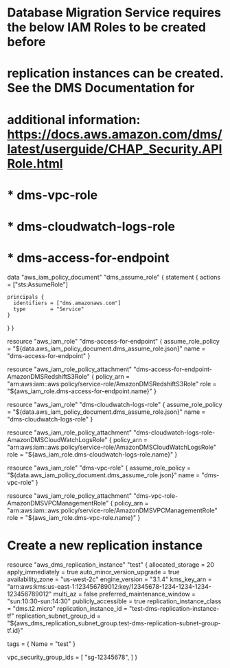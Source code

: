 # Database Migration Service requires the below IAM Roles to be created before
# replication instances can be created. See the DMS Documentation for
# additional information: https://docs.aws.amazon.com/dms/latest/userguide/CHAP_Security.APIRole.html
#  * dms-vpc-role
#  * dms-cloudwatch-logs-role
#  * dms-access-for-endpoint

data "aws_iam_policy_document" "dms_assume_role" {
  statement {
    actions = ["sts:AssumeRole"]

    principals {
      identifiers = ["dms.amazonaws.com"]
      type        = "Service"
    }
  }
}

resource "aws_iam_role" "dms-access-for-endpoint" {
  assume_role_policy = "${data.aws_iam_policy_document.dms_assume_role.json}"
  name               = "dms-access-for-endpoint"
}

resource "aws_iam_role_policy_attachment" "dms-access-for-endpoint-AmazonDMSRedshiftS3Role" {
  policy_arn = "arn:aws:iam::aws:policy/service-role/AmazonDMSRedshiftS3Role"
  role       = "${aws_iam_role.dms-access-for-endpoint.name}"
}

resource "aws_iam_role" "dms-cloudwatch-logs-role" {
  assume_role_policy = "${data.aws_iam_policy_document.dms_assume_role.json}"
  name               = "dms-cloudwatch-logs-role"
}

resource "aws_iam_role_policy_attachment" "dms-cloudwatch-logs-role-AmazonDMSCloudWatchLogsRole" {
  policy_arn = "arn:aws:iam::aws:policy/service-role/AmazonDMSCloudWatchLogsRole"
  role       = "${aws_iam_role.dms-cloudwatch-logs-role.name}"
}

resource "aws_iam_role" "dms-vpc-role" {
  assume_role_policy = "${data.aws_iam_policy_document.dms_assume_role.json}"
  name               = "dms-vpc-role"
}

resource "aws_iam_role_policy_attachment" "dms-vpc-role-AmazonDMSVPCManagementRole" {
  policy_arn = "arn:aws:iam::aws:policy/service-role/AmazonDMSVPCManagementRole"
  role       = "${aws_iam_role.dms-vpc-role.name}"
}

# Create a new replication instance
resource "aws_dms_replication_instance" "test" {
  allocated_storage            = 20
  apply_immediately            = true
  auto_minor_version_upgrade   = true
  availability_zone            = "us-west-2c"
  engine_version               = "3.1.4"
  kms_key_arn                  = "arn:aws:kms:us-east-1:123456789012:key/12345678-1234-1234-1234-123456789012"
  multi_az                     = false
  preferred_maintenance_window = "sun:10:30-sun:14:30"
  publicly_accessible          = true
  replication_instance_class   = "dms.t2.micro"
  replication_instance_id      = "test-dms-replication-instance-tf"
  replication_subnet_group_id  = "${aws_dms_replication_subnet_group.test-dms-replication-subnet-group-tf.id}"

  tags = {
    Name = "test"
  }

  vpc_security_group_ids = [
    "sg-12345678",
  ]
}
